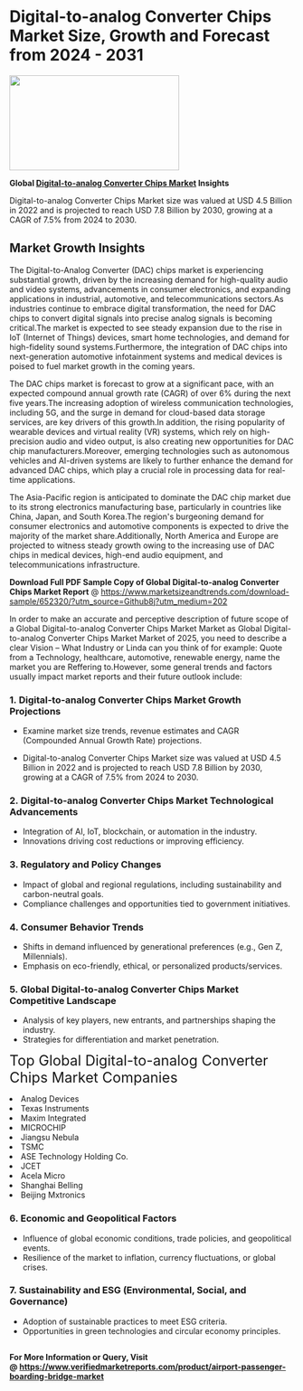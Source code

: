 <H1>Digital-to-analog Converter Chips Market Size, Growth and Forecast from 2024 - 2031</H1><img class="aligncenter size-medium wp-image-584254" src="https://thirdeyenews.in/wp-content/uploads/2024/09/Global-Market-Research-300x168.jpeg" alt="" width="300" height="168" /><p><strong>Global&nbsp;<a href="https://www.marketsizeandtrends.com/download-sample/652320/?utm_source=Github8j?utm_medium=202">Digital-to-analog Converter Chips Market</a> Insights</strong></p><p>Digital-to-analog Converter Chips Market size was valued at USD 4.5 Billion in 2022 and is projected to reach USD 7.8 Billion by 2030, growing at a CAGR of 7.5% from 2024 to 2030.</p><p><h2>Market Growth Insights</h2> <p>The Digital-to-Analog Converter (DAC) chips market is experiencing substantial growth, driven by the increasing demand for high-quality audio and video systems, advancements in consumer electronics, and expanding applications in industrial, automotive, and telecommunications sectors.As industries continue to embrace digital transformation, the need for DAC chips to convert digital signals into precise analog signals is becoming critical.The market is expected to see steady expansion due to the rise in IoT (Internet of Things) devices, smart home technologies, and demand for high-fidelity sound systems.Furthermore, the integration of DAC chips into next-generation automotive infotainment systems and medical devices is poised to fuel market growth in the coming years.</p> <p><a href="#"></a></p> <p>The DAC chips market is forecast to grow at a significant pace, with an expected compound annual growth rate (CAGR) of over 6% during the next five years.The increasing adoption of wireless communication technologies, including 5G, and the surge in demand for cloud-based data storage services, are key drivers of this growth.In addition, the rising popularity of wearable devices and virtual reality (VR) systems, which rely on high-precision audio and video output, is also creating new opportunities for DAC chip manufacturers.Moreover, emerging technologies such as autonomous vehicles and AI-driven systems are likely to further enhance the demand for advanced DAC chips, which play a crucial role in processing data for real-time applications.</p> <p>The Asia-Pacific region is anticipated to dominate the DAC chip market due to its strong electronics manufacturing base, particularly in countries like China, Japan, and South Korea.The region's burgeoning demand for consumer electronics and automotive components is expected to drive the majority of the market share.Additionally, North America and Europe are projected to witness steady growth owing to the increasing use of DAC chips in medical devices, high-end audio equipment, and telecommunications infrastructure.</p> <p></p><p><span class=""><strong>Download Full PDF Sample Copy of Global Digital-to-analog Converter Chips Market Report</strong> @ <a href="https://www.marketsizeandtrends.com/download-sample/652320/?utm_source=Github8j?utm_medium=202" target="_blank">https://www.marketsizeandtrends.com/download-sample/652320/?utm_source=Github8j?utm_medium=202</a></span></p><p>In order to make an accurate and perceptive description of future scope of a Global&nbsp;Digital-to-analog Converter Chips Market Market as Global&nbsp;Digital-to-analog Converter Chips Market Market of 2025, you need to describe a clear Vision &ndash; What Industry or Linda can you think of for example: Quote from a Technology, healthcare, automotive, renewable energy, name the market you are Reffering to.However, some general trends and factors usually impact market reports and their future outlook include:</p><h3>1.&nbsp;<strong>Digital-to-analog Converter Chips Market Growth Projections</strong></h3><ul><li>Examine market size trends, revenue estimates and CAGR (Compounded Annual Growth Rate) projections.</li><li><p>Digital-to-analog Converter Chips Market size was valued at USD 4.5 Billion in 2022 and is projected to reach USD 7.8 Billion by 2030, growing at a CAGR of 7.5% from 2024 to 2030.</p></li></ul><h3>2.&nbsp;<strong>Digital-to-analog Converter Chips Market Technological Advancements</strong></h3><ul><li>Integration of AI, IoT, blockchain, or automation in the industry.</li><li>Innovations driving cost reductions or improving efficiency.</li></ul><h3>3.&nbsp;<strong>Regulatory and Policy Changes</strong></h3><ul><li>Impact of global and regional regulations, including sustainability and carbon-neutral goals.</li><li>Compliance challenges and opportunities tied to government initiatives.</li></ul><h3>4.&nbsp;<strong>Consumer Behavior Trends</strong></h3><ul><li>Shifts in demand influenced by generational preferences (e.g., Gen Z, Millennials).</li><li>Emphasis on eco-friendly, ethical, or personalized products/services.</li></ul><h3>5.&nbsp;<strong>Global Digital-to-analog Converter Chips Market Competitive Landscape</strong></h3><ul><li>Analysis of key players, new entrants, and partnerships shaping the industry.</li><li>Strategies for differentiation and market penetration.</li></ul><p data-pm-slice="1 1 []"><span style="color: inherit; font-family: inherit; font-size: 25px;">Top Global Digital-to-analog Converter Chips Market Companies</span></p><div class="" data-test-id=""><p><li>Analog Devices</li><li> Texas Instruments</li><li> Maxim Integrated</li><li> MICROCHIP</li><li> Jiangsu Nebula</li><li> TSMC</li><li> ASE Technology Holding Co.</li><li> JCET</li><li> Acela Micro</li><li> Shanghai Belling</li><li> Beijing Mxtronics</li></p></div><h3>6.&nbsp;<strong>Economic and Geopolitical Factors</strong></h3><ul><li>Influence of global economic conditions, trade policies, and geopolitical events.</li><li>Resilience of the market to inflation, currency fluctuations, or global crises.</li></ul><h3>7.&nbsp;<strong>Sustainability and ESG (Environmental, Social, and Governance)</strong></h3><ul><li>Adoption of sustainable practices to meet ESG criteria.</li><li>Opportunities in green technologies and circular economy principles.</li></ul><h2><strong style="font-size: 14px;">For More Information or Query, Visit @&nbsp;</strong><a style="background-color: #ffffff; font-size: 14px;" href="https://www.marketsizeandtrends.com/report/digital-to-analog-converter-chips-market/" target="_blank">https://www.verifiedmarketreports.com/product/airport-passenger-boarding-bridge-market</a></h2>